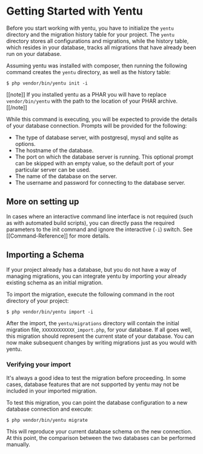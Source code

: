 Getting Started with Yentu
==========================
Before you start working with yentu, you have to initialize the `yentu` directory and the migration history table for your project. The `yentu` directory stores all configurations and migrations, while the history table, which resides in your database, tracks all migrations that have already been run on your database.

Assuming yentu was installed with composer, then running the following command creates the `yentu` directory, as well as the history table:

    $ php vendor/bin/yentu init -i

[[note]]
If you installed yentu as a PHAR you will have to replace `vendor/bin/yentu` with the path to the location of your PHAR archive.
[[/note]]
    
While this command is executing, you will be expected to provide the details of your database connection. Prompts will be provided for the following:

- The type of database server, with postgresql, mysql and sqlite as options.
- The hostname of the database.
- The port on which the database server is running. This optional prompt can be skipped with an empty value, so the default port of your particular server can be used.
- The name of the database on the server.
- The username and password for connecting to the database server.

More on setting up
------------------
In cases where an interactive command line interface is not required (such as with automated build scripts), you can directly pass the required parameters to the init command and ignore the interactive (`-i`) switch. See [[Command-Reference]] for more details.

Importing a Schema
------------------
If your project already has a database, but you do not have a way of managing migrations, you can integrate yentu by importing your already existing schema as an initial migration. 

To import the migration, execute the following command in the root  directory of your project:

    $ php vendor/bin/yentu import -i

After the import, the `yentu/migrations` directory will contain the initial migration file, `XXXXXXXXXXXX_import.php`, for your database. If all goes well, this migration should represent the current state of your database. You can now make subsequent changes by writing migrations just as you would with yentu.

### Verifying your import
It's always a good idea to test the migration before proceeding. In some cases, database features that are not supported by yentu may not be included in your imported migration.

To test this migration, you can point the database configuration to a new database connection and execute:

    $ php vendor/bin/yentu migrate

This will reproduce your current database schema on the new connection. At this point, the comparison between the two databases can be performed manually.
